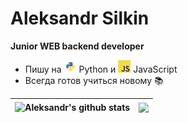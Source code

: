 #  Aleksandr Silkin  

**Junior WEB backend developer**

- Пишу на <code><img width="20" src="https://raw.githubusercontent.com/github/explore/80688e429a7d4ef2fca1e82350fe8e3517d3494d/topics/python/python.png"/></code> Python и <code><img width="20" src="https://raw.githubusercontent.com/github/explore/80688e429a7d4ef2fca1e82350fe8e3517d3494d/topics/javascript/javascript.png"/></code> JavaScript
- Всегда готов учиться новому 📚 

| <img align="center" src="https://github-readme-stats.vercel.app/api?username=Zer0S2m&theme=default&count_private=true&show_icons=true?&hide=contribs" alt="Aleksandr's github stats" />|<img align="center" src="https://github-readme-stats.vercel.app/api/top-langs/?username=Zer0S2m&layout=compact&hide_progress=true" />|
| ------------- | ------------- |
